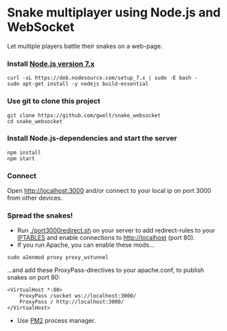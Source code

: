 # Snake multiplayer using Node.js and WebSocket
Let multiple players battle their snakes on a web-page.

### Install [Node.js version 7.x](https://nodejs.org/en/download/package-manager/)
```
curl -sL https://deb.nodesource.com/setup_7.x | sudo -E bash -
sudo apt-get install -y nodejs build-essential
```
### Use git to clone this project
```
git clone https://github.com/gwelt/snake_websocket
cd snake_websocket
```
### Install Node.js-dependencies and start the server
```
npm install
npm start
```
### Connect
Open [http://localhost:3000](http://localhost:3000) and/or connect to your local ip on port 3000 from other devices.

### Spread the snakes!
- Run [./port3000redirect.sh](https://github.com/gwelt/snake_websocket/blob/master/port3000redirect.sh) on your server to add redirect-rules to your [IPTABLES](https://help.ubuntu.com/community/IptablesHowTo) and enable connections to [http://localhost](http://localhost) (port 80). 
- If you run Apache, you can enable these mods...
```
sudo a2enmod proxy proxy_wstunnel
```
...and add these ProxyPass-directives to your apache.conf, to publish snakes on port 80:
```
<VirtualHost *:80>
    ProxyPass /socket ws://localhost:3000/
    ProxyPass / http://localhost:3000/
</VirtualHost>
```
- Use [PM2](http://pm2.keymetrics.io/) process manager.

